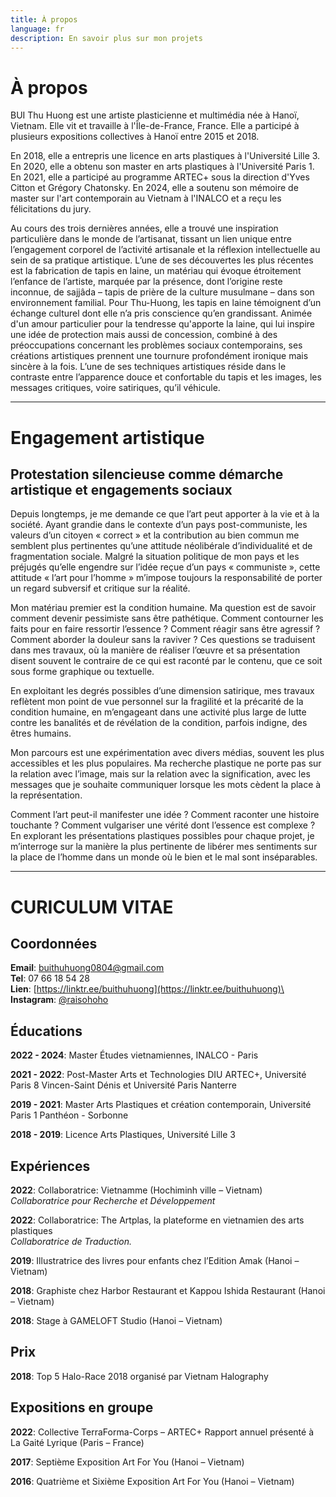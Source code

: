 ```yaml
---
title: À propos
language: fr
description: En savoir plus sur mon projets
---
```

# À propos

BUI Thu Huong est une artiste plasticienne et multimédia née à Hanoï, Vietnam.
Elle vit et travaille à l'Île-de-France, France.
Elle a participé à plusieurs expositions collectives à Hanoï entre 2015 et 2018.

En 2018, elle a entrepris une licence en arts plastiques à l'Université Lille 3.
En 2020, elle a obtenu son master en arts plastiques à l'Université Paris 1.
En 2021, elle a participé au programme ARTEC+ sous la direction d'Yves Citton
et Grégory Chatonsky.
En 2024, elle a soutenu son mémoire de master sur l'art contemporain au Vietnam
à l'INALCO et a reçu les félicitations du jury. 

Au cours des trois dernières années, elle a trouvé une inspiration particulière
dans le monde de l’artisanat, tissant un lien unique entre l’engagement corporel
de l’activité artisanale et la réflexion intellectuelle au sein de sa pratique
artistique. L’une de ses découvertes les plus récentes est la fabrication de
tapis en laine, un matériau qui évoque étroitement l’enfance de l’artiste,
marquée par la présence, dont l’origine reste inconnue, de sajjâda – tapis de
prière de la culture musulmane – dans son environnement familial. Pour Thu-Huong,
les tapis en laine témoignent d’un échange culturel dont elle n’a pris conscience
qu’en grandissant. Animée d'un amour particulier pour la tendresse qu'apporte la
laine, qui lui inspire une idée de protection mais aussi de concession, combiné à
des préoccupations concernant les problèmes sociaux contemporains, ses créations
artistiques prennent une tournure profondément ironique mais sincère à la fois.
L’une de ses techniques artistiques réside dans le contraste entre l’apparence
douce et confortable du tapis et les images, les messages critiques, voire 
satiriques, qu’il véhicule.

---

# Engagement artistique
## Protestation silencieuse comme démarche artistique et engagements sociaux

Depuis longtemps, je me demande ce que l’art peut apporter à la vie et à la
société. Ayant grandie dans le contexte d’un pays post-communiste, les valeurs
d’un citoyen « correct » et la contribution au bien commun me semblent plus
pertinentes qu’une attitude néolibérale d’individualité et de fragmentation
sociale. Malgré la situation politique de mon pays et les préjugés qu’elle
engendre sur l’idée reçue d’un pays « communiste », cette attitude « l’art pour
l’homme » m’impose toujours la responsabilité de porter un regard subversif et
critique sur la réalité.

Mon matériau premier est la condition humaine. Ma question est de savoir comment
devenir pessimiste sans être pathétique. Comment contourner les faits pour en
faire ressortir l’essence ? Comment réagir sans être agressif ? Comment aborder
la douleur sans la raviver ? Ces questions se traduisent dans mes travaux, où la
manière de réaliser l’œuvre et sa présentation disent souvent le contraire de ce
qui est raconté par le contenu, que ce soit sous forme graphique ou textuelle. 

En exploitant les degrés possibles d’une dimension satirique, mes travaux
reflètent mon point de vue personnel sur la fragilité et la précarité de la
condition humaine, en m’engageant dans une activité plus large de lutte contre
les banalités et de révélation de la condition, parfois indigne, des êtres
humains. 

Mon parcours est une expérimentation avec divers médias, souvent les plus
accessibles et les plus populaires. Ma recherche plastique ne porte pas sur la
relation avec l’image, mais sur la relation avec la signification, avec les
messages que je souhaite communiquer lorsque les mots cèdent la place à la
représentation. 

Comment l’art peut-il manifester une idée ? Comment raconter une histoire
touchante ? Comment vulgariser une vérité dont l’essence est complexe ? En
explorant les présentations plastiques possibles pour chaque projet, je
m’interroge sur la manière la plus pertinente de libérer mes sentiments sur la
place de l’homme dans un monde où le bien et le mal sont inséparables.

---

# CURICULUM VITAE

## Coordonnées

**Email**: [buithuhuong0804@gmail.com](mailto:buithuhuong0804@gmail.com)\
**Tel**: 07 66 18 54 28\
**Lien**: [https://linktr.ee/buithuhuong](https://linktr.ee/buithuhuong)\
**Instagram**: [@raisohoho](https://www.instagram.com/raisohoho/)

## Éducations

**2022 - 2024**: Master Études vietnamiennes, INALCO - Paris

**2021 - 2022**: Post-Master Arts et Technologies DIU ARTEC+, Université Paris 8
Vincen-Saint Dénis et Université Paris Nanterre

**2019 - 2021**: Master Arts Plastiques et création contemporain, Université Paris 1
Panthéon - Sorbonne

**2018 - 2019**: Licence Arts Plastiques, Université Lille 3

## Expériences

**2022**: Collaboratrice: Vietnamme (Hochiminh ville – Vietnam)\
*Collaboratrice pour Recherche et Développement*

**2022**: Collaboratrice: The Artplas, la plateforme en vietnamien des arts plastiques\
*Collaboratrice de Traduction.*

**2019**: Illustratrice des livres pour enfants chez l’Edition Amak (Hanoi – Vietnam)

**2018**: Graphiste chez Harbor Restaurant et Kappou Ishida Restaurant (Hanoi – Vietnam)

**2018**: Stage à GAMELOFT Studio (Hanoi – Vietnam) 

## Prix

**2018**: Top 5 Halo-Race 2018 organisé par Vietnam Halography 

## Expositions en groupe

**2022**: Collective TerraForma-Corps – ARTEC+ Rapport annuel présenté à La Gaité
Lyrique (Paris – France)

**2017**: Septième Exposition Art For You (Hanoi – Vietnam)

**2016**: Quatrième et Sixième Exposition Art For You (Hanoi – Vietnam)
